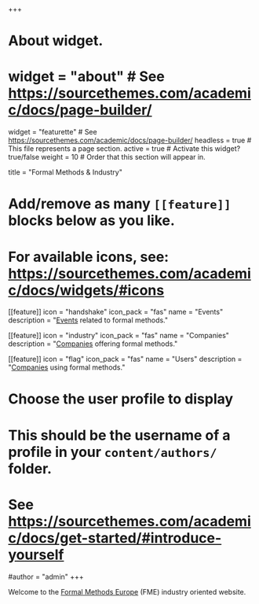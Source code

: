 +++
# About widget.
# widget = "about"  # See https://sourcethemes.com/academic/docs/page-builder/
widget = "featurette"  # See https://sourcethemes.com/academic/docs/page-builder/
headless = true  # This file represents a page section.
active = true  # Activate this widget? true/false
weight = 10  # Order that this section will appear in.

title = "Formal Methods & Industry"

# Add/remove as many `[[feature]]` blocks below as you like.
# 
# For available icons, see: https://sourcethemes.com/academic/docs/widgets/#icons

[[feature]]
  icon = "handshake"
  icon_pack = "fas"
  name = "Events"
  description = "[Events](#events) related to formal methods."
  
[[feature]]
  icon = "industry"
  icon_pack = "fas"
  name = "Companies"
  description = "[Companies](#producers) offering formal methods."

[[feature]]
  icon = "flag"
  icon_pack = "fas"
  name = "Users"
  description = "[Companies](#users) using formal methods."


# Choose the user profile to display
# This should be the username of a profile in your `content/authors/` folder.
# See https://sourcethemes.com/academic/docs/get-started/#introduce-yourself
#author = "admin"
+++

Welcome to the [Formal Methods Europe](http://www.fmeurope.org) (FME) industry oriented website.

